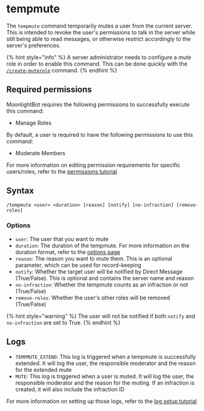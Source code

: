 # tempmute

The `tempmute` command temporarily mutes a user from the current server. This is intended to revoke the user's permissions to talk in the server while still being able to read messages, or otherwise restrict accordingly to the server's preferences.

{% hint style="info" %}
A server administrator needs to configure a mute role in order to enable this command. This can be done quickly with the [`/create-muterole`](/management-commands/create-muterole.md) command.
{% endhint %}

## Required permissions

MoonlightBot requires the following permissions to successfully execute this command:

* Manage Roles

By default, a user is required to have the following permissions to use this command:

* Moderate Members

For more information on editing permission requirements for specific users/roles, refer to the [permissions tutorial](/start-up/permission-tutorial.md)

## Syntax

```
/tempmute <user> <duration> [reason] [notify] [no-infraction] [remove-roles]
```

### Options

* `user`: The user that you want to mute
* `duration`: The duration of the tempmute. For more information on the duration format, refer to the [options page](/start-up/options.md#durations)
* `reason`: The reason you want to mute them. This is an optional parameter, which can be used for record-keeping
* `notify`: Whether the target user will be notified by Direct Message (True/False). This is optional and contains the server name and reason
* `no-infraction`: Whether the tempmute counts as an infraction or not (True/False)
* `remove-roles`: Whether the user's other roles will be removed (True/False)

{% hint style="warning" %}
The user will not be notified if both `notify` and `no-infraction` are set to True.
{% endhint %}

## Logs

* `TEMPMUTE_EXTEND`: This log is triggered when a tempmute is successfully extended. It will log the user, the responsible moderator and the reason for the extended mute
* `MUTE`: This log is triggered when a user is muted. It will log the user, the responsible moderator and the reason for the muting. If an infraction is created, it will also include the infraction ID

For more information on setting up those logs, refer to the [log setup tutorial](/README.md#logging)
